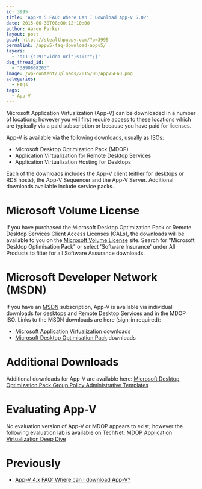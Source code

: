 ```yaml
---
id: 3995
title: 'App-V 5 FAQ: Where Can I Download App-V 5.0?'
date: 2015-06-30T08:00:12+10:00
author: Aaron Parker
layout: post
guid: https://stealthpuppy.com/?p=3995
permalink: /appv5-faq-download-appv5/
layers:
  - 'a:1:{s:9:"video-url";s:0:"";}'
dsq_thread_id:
  - "3890808203"
image: /wp-content/uploads/2015/06/AppV5FAQ.png
categories:
  - FAQs
tags:
  - App-V
---
```

Microsoft Application Virtualization (App-V) can be downloaded in a number of locations; however you will first require access to these locations which are typically via a paid subscription or because you have paid for licenses.

App-V is available via the following downloads, usually as ISOs:

  * Microsoft Desktop Optimization Pack (MDOP)
  * Application Virtualization for Remote Desktop Services
  * Application Virtualization Hosting for Desktops

Each of the downloads includes the App-V client (either for desktops or RDS hosts), the App-V Sequencer and the App-V Server. Additional downloads available include service packs.

# Microsoft Volume License

If you have purchased the Microsoft Desktop Optimization Pack or Remote Desktop Services Client Access Licenses (CALs), the downloads will be available to you on the [Microsoft Volume License](https://licensing.microsoft.com) site. Search for "Microsoft Desktop Optimisation Pack" or select 'Software Insurance' under All Products to filter for all Software Assurance downloads.

# Microsoft Developer Network (MSDN)

If you have an [MSDN](http://msdn.microsoft.com) subscription, App-V is available via individual downloads for desktops and Remote Desktop Services and in the MDOP ISO. Links to the MSDN downloads are here (sign-in required):

  * [Microsoft Application Virtualization](https://msdn.microsoft.com/en-us/subscriptions/downloads/#searchTerm=application%20virtualization%20hosting%20for%20desktops&ProductFamilyId=0&Languages=en&PageSize=10&PageIndex=0&FileId=0) downloads
  * [Microsoft Desktop Optimisation Pack](https://msdn.microsoft.com/en-us/subscriptions/downloads/#searchTerm=Microsoft%20Desktop%20Optimization%20Pack&ProductFamilyId=0&Languages=en&PageSize=10&PageIndex=0&FileId=0) downloads

# Additional Downloads

Additional downloads for App-V are available here: [Microsoft Desktop Optimization Pack Group Policy Administrative Templates](http://go.microsoft.com/fwlink/p/?LinkId=393941)

# Evaluating App-V

No evaluation version of App-V or MDOP appears to exist; however the following evaluation lab is available on TechNet: [MDOP Application Virtualization Deep Dive](http://www.microsoftvirtualacademy.com/training-courses/mdop-application-virtualization-deep-dive)

# Previously

  * [App-V 4.x FAQ: Where can I download App-V?](https://stealthpuppy.com/virtualisation/app-v-faq-4-where-can-i-download-app-v)